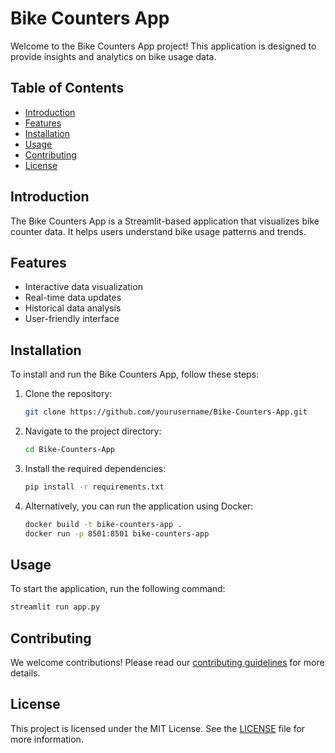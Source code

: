 # Bike Counters App

Welcome to the Bike Counters App project! This application is designed to provide insights and analytics on bike usage data.

## Table of Contents

- [Introduction](#introduction)
- [Features](#features)
- [Installation](#installation)
- [Usage](#usage)
- [Contributing](#contributing)
- [License](#license)

## Introduction

The Bike Counters App is a Streamlit-based application that visualizes bike counter data. It helps users understand bike usage patterns and trends.

## Features

- Interactive data visualization
- Real-time data updates
- Historical data analysis
- User-friendly interface

## Installation

To install and run the Bike Counters App, follow these steps:

1. Clone the repository:
    ```bash
    git clone https://github.com/yourusername/Bike-Counters-App.git
    ```
2. Navigate to the project directory:
    ```bash
    cd Bike-Counters-App
    ```
3. Install the required dependencies:
    ```bash
    pip install -r requirements.txt
    ```

4. Alternatively, you can run the application using Docker:
    ```bash
    docker build -t bike-counters-app .
    docker run -p 8501:8501 bike-counters-app
    ```

## Usage

To start the application, run the following command:
```bash
streamlit run app.py
```

## Contributing

We welcome contributions! Please read our [contributing guidelines](CONTRIBUTING.md) for more details.

## License

This project is licensed under the MIT License. See the [LICENSE](LICENSE) file for more information.
